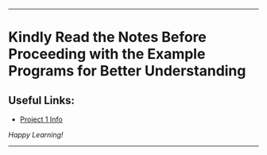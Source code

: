 
---

# Kindly Read the Notes Before Proceeding with the Example Programs for Better Understanding

## Useful Links:

- [Project 1 Info](https://github.com/DipsanaRoy/learn-c-with-practice/main/tree/Project_C001/PROJECT_1_NUMBER_GUESSING_GAME.pdf)

*Happy Learning!*

---

